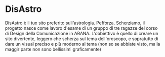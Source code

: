 # DisAstro
DisAstro è il tuo sito preferito sull'astrologia. Pefforza.
Scherziamo, il progetto nasce come lavoro d'esame di un gruppo di tre ragazze del corso di Design della Comunicazione in ABANA. 
L'obbiettivo è quello di creare un sito divertente, leggero che scherza sul tema dell'oroscopo, e sopratutto di dare un visual preciso e più moderno al tema
(non so se abbiate visto, ma la maggir parte non sono bellissimi graficamente)
